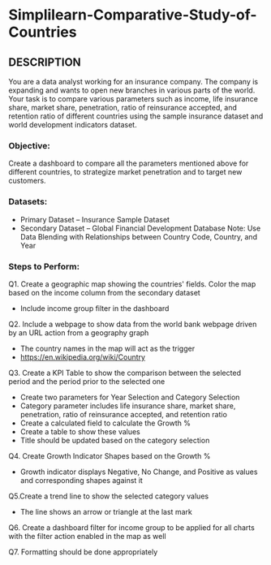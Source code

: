# Simplilearn-Comparative-Study-of-Countries
 
 ## DESCRIPTION

You are a data analyst working for an insurance company. The company is expanding and wants to open new branches in various parts of the world. Your task is to compare various parameters such as income, life insurance share, market share, penetration, ratio of reinsurance accepted, and retention ratio of different countries using the sample insurance dataset and world development indicators dataset.

### Objective: 

Create a dashboard to compare all the parameters mentioned above for different countries, to strategize market penetration and to target new customers.

### Datasets:

* Primary Dataset   – Insurance Sample Dataset
* Secondary Dataset – Global Financial Development Database
Note: Use Data Blending with Relationships between Country Code, Country, and Year

### Steps to Perform: 

Q1. Create a geographic map showing the countries' fields. Color the map based on the income column from the secondary dataset
* Include income group filter in the dashboard

Q2. Include a webpage to show data from the world bank webpage driven by an URL action from a geography graph
* The country names in the map will act as the trigger
* https://en.wikipedia.org/wiki/Country

Q3. Create a KPI Table to show the comparison between the selected period and the period prior to the selected one

* Create two parameters for Year Selection and Category Selection
* Category parameter includes life insurance share, market share, penetration, ratio of reinsurance accepted, and retention ratio
* Create a calculated field to calculate the Growth %
* Create a table to show these values
* Title should be updated based on the category selection

Q4. Create Growth Indicator Shapes based on the Growth %
* Growth indicator displays Negative, No Change, and Positive as values and corresponding shapes against it

Q5.Create a trend line to show the selected category values
* The line shows an arrow or triangle at the last mark

Q6. Create a dashboard filter for income group to be applied for all charts with the filter action enabled in the map as well

Q7. Formatting should be done appropriately
